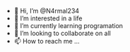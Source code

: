 - 👋 Hi, I’m @N4rmal234
- 👀 I’m interested in a life
- 🌱 I’m currently learning programation
- 💞️ I’m looking to collaborate on all
- 📫 How to reach me ...

<!---
N4rmal234/N4rmal234 is a ✨ special ✨ repository because its `README.md` (this file) appears on your GitHub profile.
You can click the Preview link to take a look at your changes.
--->
